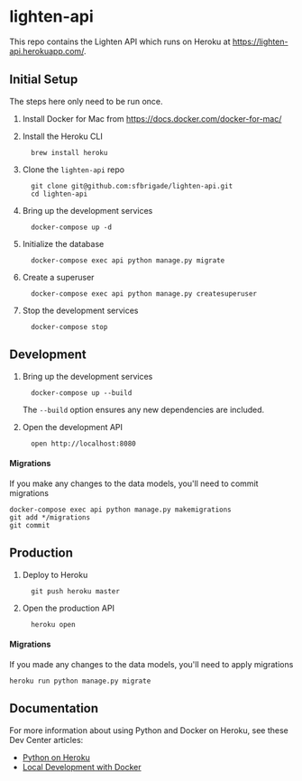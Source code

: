 # lighten-api

This repo contains the Lighten API which runs on Heroku at https://lighten-api.herokuapp.com/.

## Initial Setup

The steps here only need to be run once.

1. Install Docker for Mac from https://docs.docker.com/docker-for-mac/

1. Install the Heroku CLI

         brew install heroku

1. Clone the `lighten-api` repo

         git clone git@github.com:sfbrigade/lighten-api.git
         cd lighten-api

1. Bring up the development services

         docker-compose up -d

1. Initialize the database

         docker-compose exec api python manage.py migrate

1. Create a superuser

         docker-compose exec api python manage.py createsuperuser

1. Stop the development services

         docker-compose stop

## Development

1. Bring up the development services

         docker-compose up --build

   The `--build` option ensures any new dependencies are included.

1. Open the development API

         open http://localhost:8080

#### Migrations

If you make any changes to the data models, you'll need to commit migrations

    docker-compose exec api python manage.py makemigrations
    git add */migrations
    git commit

## Production

1. Deploy to Heroku

         git push heroku master

1. Open the production API

         heroku open

#### Migrations

If you made any changes to the data models, you'll need to apply migrations

    heroku run python manage.py migrate

## Documentation

For more information about using Python and Docker on Heroku, see these Dev Center articles:

- [Python on Heroku](https://devcenter.heroku.com/categories/python)
- [Local Development with Docker](https://devcenter.heroku.com/articles/local-development-with-docker)
